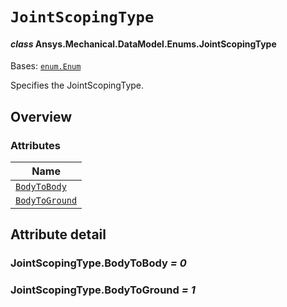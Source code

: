 # `JointScopingType`

<a id="ansys.mechanical.stubs.v242.Ansys.Mechanical.DataModel.Enums.JointScopingType"></a>

#### *class* Ansys.Mechanical.DataModel.Enums.JointScopingType

Bases: [`enum.Enum`](https://docs.python.org/3/library/enum.html#enum.Enum)

Specifies the JointScopingType.

<!-- !! processed by numpydoc !! -->

<a id="overview"></a>

## Overview

### Attributes

| Name |
| -------------------------------------------------------------------------------------------------------------------------- |
| [`BodyToBody`](#JointScopingType.BodyToBody) |
| [`BodyToGround`](#JointScopingType.BodyToGround) |

<a id="attribute-detail"></a>

## Attribute detail

<a id="JointScopingType.BodyToBody"></a>

### JointScopingType.BodyToBody *= 0*

<a id="JointScopingType.BodyToGround"></a>

### JointScopingType.BodyToGround *= 1*


